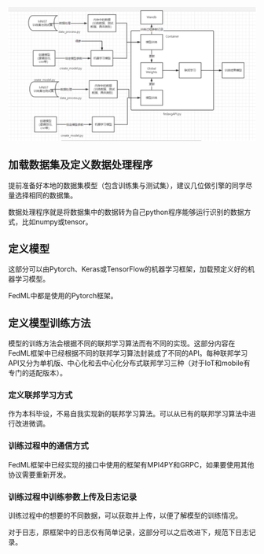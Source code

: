![](../../image/fedavg流程.png)

## 加载数据集及定义数据处理程序

提前准备好本地的数据集模型（包含训练集与测试集），建议几位做引擎的同学尽量选择相同的数据集。

数据处理程序就是将数据集中的数据转为自己python程序能够运行识别的数据方式，比如numpy或tensor。

## 定义模型

这部分可以由Pytorch、Keras或TensorFlow的机器学习框架，加载预定义好的机器学习模型。

FedML中都是使用的Pytorch框架。

## 定义模型训练方法

模型的训练方法会根据不同的联邦学习算法而有不同的实现。这部分内容在FedML框架中已经根据不同的联邦学习算法封装成了不同的API。每种联邦学习API又分为单机版、中心化和去中心化分布式联邦学习三种（对于IoT和mobile有专门的适配版本）。

### 定义联邦学习方式

作为本科毕设，不易自我实现新的联邦学习算法。可以从已有的联邦学习算法中进行改进微调。

 ### 训练过程中的通信方式

FedML框架中已经实现的接口中使用的框架有MPI4PY和GRPC，如果要使用其他协议需要重新开发。

### 训练过程中训练参数上传及日志记录

训练过程中的想要的不同数据，可以获取并上传，以便了解模型的训练情况。

对于日志，原框架中的日志仅有简单记录，这部分可以之后改进下，规范下日志记录。



